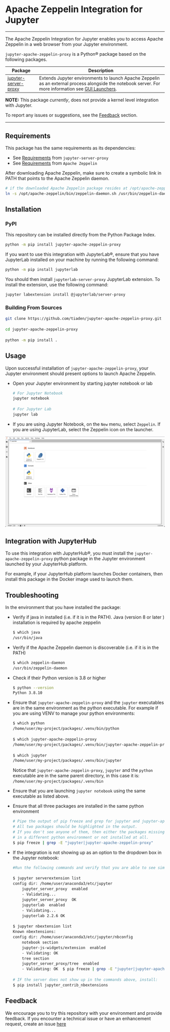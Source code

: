 # Apache Zeppelin Integration for Jupyter

----

The Apache Zeppelin Integration for Jupyter enables you to access Apache Zeppelin in a web browser from your Jupyter environment. 

`jupyter-apache-zeppelin-proxy` is a Python® package based on the following packages.

| Package                                                                    | Description                                                                                                                                                                                                                                                |
|----------------------------------------------------------------------------|------------------------------------------------------------------------------------------------------------------------------------------------------------------------------------------------------------------------------------------------------------|
| [jupyter-server-proxy](https://github.com/jupyterhub/jupyter-server-proxy) | Extends Jupyter environments to launch Apache Zeppelin as an external process alongside the notebook server. For more information see [GUI Launchers](https://jupyter-server-proxy.readthedocs.io/en/latest/launchers.html#jupyterlab-launcher-extension). |

**NOTE:** This package *currently*, does not provide a kernel level integration with Jupyter.

To report any issues or suggestions, see the [Feedback](#feedback) section.

----
## Requirements

This package has the same requirements as its dependencies:
* See [Requirements](https://github.com/jupyterhub/jupyter-server-proxy#requirements) from `jupyter-server-proxy`
* See [Requirements](https://zeppelin.apache.org/docs/latest/quickstart/install.html#requirements) from `Apache Zeppelin`

After downloading Apache Zeppelin, make sure to create a symbolic link in PATH that points to the Apache Zeppelin daemon.

```bash
# if the downloaded Apache Zeppelin package resides at /opt/apache-zeppelin
ln -s /opt/apache-zeppelin/bin/zeppelin-daemon.sh /usr/bin/zeppelin-daemon
```

## Installation

### PyPI
This repository can be installed directly from the Python Package Index.
```bash
python -m pip install jupyter-apache-zeppelin-proxy
```

If you want to use this integration with JupyterLab®, ensure that you have JupyterLab installed on your machine by running the following command:
```bash
python -m pip install jupyterlab
```

You should then install `jupyterlab-server-proxy` JupyterLab extension. To install the extension, use the following command:

``` bash
jupyter labextension install @jupyterlab/server-proxy
```

### Building From Sources
```bash
git clone https://github.com/tiaden/jupyter-apache-zeppelin-proxy.git

cd jupyter-apache-zeppelin-proxy

python -m pip install .
```

## Usage

Upon successful installation of `jupyter-apache-zeppelin-proxy`, your Jupyter environment should present options to launch Apache Zeppelin.

* Open your Jupyter environment by starting jupyter notebook or lab
  ```bash
  # For Jupyter Notebook
  jupyter notebook

  # For Jupyter Lab
  jupyter lab 
  ```

* If you are using Jupyter Notebook, on the `New` menu, select `Zeppelin`. If you are using JupyterLab, select the Zeppelin icon on the launcher.

<p align="center">
  <img alt="image" width="600" src="https://github.com/tiaden/jupyter-apache-zeppelin-proxy/raw/master/img/apache_zeppelin_jupyter_lab.png">
</p>


## Integration with JupyterHub

To use this integration with JupyterHub®, you must install the `jupyter-apache-zeppelin-proxy` python package in the Jupyter environment launched by your JupyterHub platform. 

For example, if your JupyterHub platform launches Docker containers, then install this package in the Docker image used to launch them.

## Troubleshooting

In the environment that you have installed the package:

* Verify if java in installed (i.e. if it is in the PATH). Java (version 8 or later ) installation is required by apache zeppelin 
    ```bash
    $ which java
    /usr/bin/java
    ```

* Verify if the Apache Zeppelin daemon is discoverable (i.e. if it is in the PATH)
    ```bash
    $ which zeppelin-daemon
    /usr/bin/zeppelin-daemon
    ```

* Check if their Python version is 3.8 or higher
    ```bash
    $ python --version
    Python 3.8.10
    ```

* Ensure that `jupyter-apache-zeppelin-proxy` and the `jupyter` executables are in the same environment as the python executable.
    For example if you are using VENV to manage your python environments:
    ```bash
    $ which python
    /home/user/my-project/packages/.venv/bin/python

    $ which jupyter-apache-zeppelin-proxy
    /home/user/my-project/packages/.venv/bin/jupyter-apache-zeppelin-proxy

    $ which jupyter
    /home/user/my-project/packages/.venv/bin/jupyter
    ```
    Notice that `jupyter-apache-zeppelin-proxy`, `jupyter` and the `python` executable are in the same parent directory, in this case it is: `/home/user/my-project/packages/.venv/bin`

* Ensure that you are launching `jupyter notebook` using the same executable as listed above.

* Ensure that all three packages are installed in the same python environment
    ```bash
    # Pipe the output of pip freeze and grep for jupyter and jupyter-apache-zeppelin-proxy.
    # All two packages should be highlighted in the output.
    # If you don't see anyone of them, then either the packages missing in the output have been installed
    # in a different python environment or not installed at all.
    $ pip freeze | grep -E "jupyter|jupyter-apache-zeppelin-proxy"
    ```

* If the integration is not showing up as an option to the dropdown box in the Jupyter notebook:
    ```bash
    #Run the following commands and verify that you are able to see similar output:
    
    $ jupyter serverextension list
    config dir: /home/user/anaconda3/etc/jupyter
        jupyter_server_proxy  enabled
        - Validating...
        jupyter_server_proxy  OK
        jupyterlab  enabled
        - Validating...
        jupyterlab 2.2.6 OK
    
    $ jupyter nbextension list
    Known nbextensions:
    config dir: /home/user/anaconda3/etc/jupyter/nbconfig
        notebook section
        jupyter-js-widgets/extension  enabled
        - Validating: OK
        tree section
        jupyter_server_proxy/tree  enabled
        - Validating: OK  $ pip freeze | grep -E "jupyter|jupyter-apache-zeppelin-proxy"
    
    # IF the server does not show up in the commands above, install:
    $ pip install jupyter_contrib_nbextensions
    ```

## Feedback

We encourage you to try this repository with your environment and provide feedback.
If you encounter a technical issue or have an enhancement request, create an issue [here](https://github.com/tiaden/jupyter-apache-zeppelin-proxy/issues)

